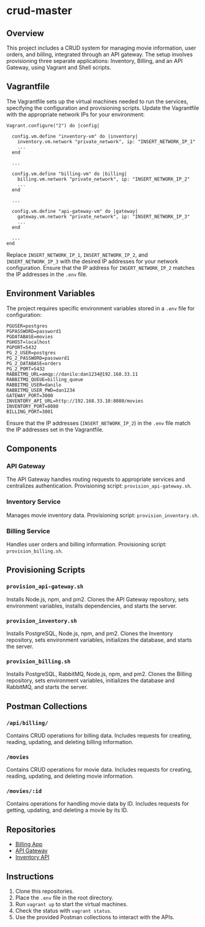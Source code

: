 # crud-master

## Overview

This project includes a CRUD system for managing movie information, user orders, and billing, integrated through an API gateway. The setup involves provisioning three separate applications: Inventory, Billing, and an API Gateway, using Vagrant and Shell scripts.

## Vagrantfile

The Vagrantfile sets up the virtual machines needed to run the services, specifying the configuration and provisioning scripts. Update the Vagrantfile with the appropriate network IPs for your environment:

```
Vagrant.configure("2") do |config|

  config.vm.define "inventory-vm" do |inventory|
    inventory.vm.network "private_network", ip: "INSERT_NETWORK_IP_1"
    ...
  end

  ...

  config.vm.define "billing-vm" do |billing|
    billing.vm.network "private_network", ip: "INSERT_NETWORK_IP_2"
    ...
  end

  ...

  config.vm.define "api-gateway-vm" do |gateway|
    gateway.vm.network "private_network", ip: "INSERT_NETWORK_IP_3"
    ...
  end

  ...
end
```
Replace `INSERT_NETWORK_IP_1`, `INSERT_NETWORK_IP_2`, and `INSERT_NETWORK_IP_3` with the desired IP addresses for your network configuration. Ensure that the IP address for `INSERT_NETWORK_IP_2` matches the IP addresses in the `.env` file.

## Environment Variables

The project requires specific environment variables stored in a `.env` file for configuration:

```
PGUSER=postgres
PGPASSWORD=password1
PGDATABASE=movies
PGHOST=localhost
PGPORT=5432
PG_2_USER=postgres
PG_2_PASSWORD=password1
PG_2_DATABASE=orders
PG_2_PORT=5432
RABBITMQ_URL=amqp://danilo:dan1234@192.168.33.11
RABBITMQ_QUEUE=billing_queue
RABBITMQ_USER=danilo
RABBITMQ_USER_PWD=dan1234
GATEWAY_PORT=3000
INVENTORY_API_URL=http://192.168.33.10:8080/movies
INVENTORY_PORT=8080
BILLING_PORT=3001
```

Ensure that the IP addresses (`INSERT_NETWORK_IP_2`) in the `.env` file match the IP addresses set in the Vagrantfile.

## Components

### API Gateway
The API Gateway handles routing requests to appropriate services and centralizes authentication. Provisioning script: `provision_api-gateway.sh`.

### Inventory Service
Manages movie inventory data. Provisioning script: `provision_inventory.sh`.

### Billing Service
Handles user orders and billing information. Provisioning script: `provision_billing.sh`.

## Provisioning Scripts

### `provision_api-gateway.sh`
Installs Node.js, npm, and pm2. Clones the API Gateway repository, sets environment variables, installs dependencies, and starts the server.

### `provision_inventory.sh`
Installs PostgreSQL, Node.js, npm, and pm2. Clones the Inventory repository, sets environment variables, initializes the database, and starts the server.

### `provision_billing.sh`
Installs PostgreSQL, RabbitMQ, Node.js, npm, and pm2. Clones the Billing repository, sets environment variables, initializes the database and RabbitMQ, and starts the server.

## Postman Collections

### `/api/billing/`
Contains CRUD operations for billing data. Includes requests for creating, reading, updating, and deleting billing information.

### `/movies`
Contains CRUD operations for movie data. Includes requests for creating, reading, updating, and deleting movie information.

### `/movies/:id`
Contains operations for handling movie data by ID. Includes requests for getting, updating, and deleting a movie by its ID.

## Repositories

- [Billing App](https://github.com/daniloccangucu/crud-master_billing-app)
- [API Gateway](https://github.com/daniloccangucu/crud-master_api-gateway)
- [Inventory API](https://github.com/daniloccangucu/crud-master_inventory-api)

## Instructions

1. Clone this repositories.
2. Place the `.env` file in the root directory.
3. Run `vagrant up` to start the virtual machines.
4. Check the status with `vagrant status`.
5. Use the provided Postman collections to interact with the APIs.
